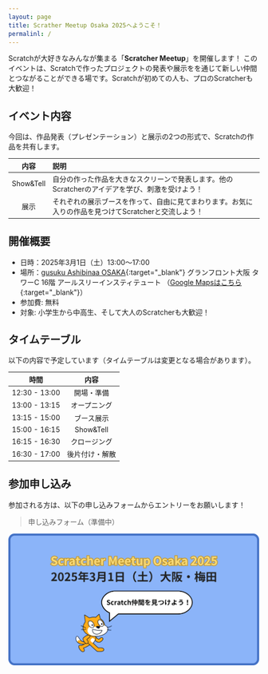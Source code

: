 ```yaml
---
layout: page
title: Scrather Meetup Osaka 2025へようこそ！
permalinl: /
---
```

Scratchが大好きなみんなが集まる「**Scratcher Meetup**」を開催します！
このイベントは、Scratchで作ったプロジェクトの発表や展示をを通じて新しい仲間とつながることができる場です。Scratchが初めての人も、プロのScratcherも大歓迎！

## イベント内容
今回は、作品発表（プレゼンテーション）と展示の2つの形式で、Scratchの作品を共有します。

|内容|説明|
|:--:|:--|
|Show&Tell|自分の作った作品を大きなスクリーンで発表します。他のScratcherのアイデアを学び、刺激を受けよう！
|展示|それぞれの展示ブースを作って、自由に見てまわります。お気に入りの作品を見つけてScratcherと交流しよう！|

## 開催概要
- 日時：2025年3月1日（土）13:00〜17:00
- 場所：[gusuku Ashibinaa OSAKA](https://www.r3it.com/ashibinaa){:target="_blank"} グランフロント大阪 タワーC 16階 アールスリーインスティテュート  （[Google Mapsはこちら](https://maps.app.goo.gl/qqJU97Qbc9vydik99){:target="_blank"}）
- 参加費: 無料
- 対象: 小学生から中高生、そして大人のScratcherも大歓迎！

## タイムテーブル
以下の内容で予定しています（タイムテーブルは変更となる場合があります）。

|時間|内容|
|:--:|:--:|
|12:30 - 13:00|開場・準備|
|13:00 - 13:15|オープニング|
|13:15 - 15:00|ブース展示|
|15:00 - 16:15|Show&Tell|
|16:15 - 16:30|クロージング|
|16:30 - 17:00|後片付け・解散|

## 参加申し込み
参加される方は、以下の申し込みフォームからエントリーをお願いします！

> 申し込みフォーム（準備中）

![](/assets/images/OGP/default.png)
